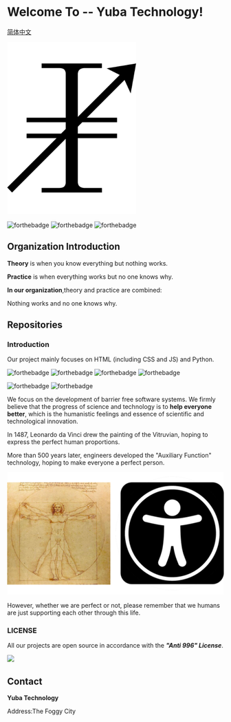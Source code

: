 # Welcome To -- Yuba Technology!

[简体中文](../README.md)

<img width="300px" src="images/logo.svg">

![forthebadge](https://forthebadge.com/images/badges/built-by-developers.svg) ![forthebadge](https://forthebadge.com/images/badges/built-with-love.svg) ![forthebadge](https://forthebadge.com/images/badges/open-source.svg)

## Organization Introduction

**Theory** is when you know everything but nothing works.

**Practice** is when everything works but no one knows why.

**In our organization**,theory and practice are combined:

Nothing works and no one knows why.

## Repositories

### Introduction

Our project mainly focuses on HTML (including CSS and JS) and Python.

![forthebadge](https://forthebadge.com/images/badges/uses-html.svg) ![forthebadge](https://forthebadge.com/images/badges/uses-css.svg) ![forthebadge](https://forthebadge.com/images/badges/uses-js.svg) ![forthebadge](https://forthebadge.com/images/badges/uses-git.svg)


![forthebadge](https://forthebadge.com/images/badges/made-with-python.svg) ![forthebadge](https://forthebadge.com/images/badges/made-with-markdown.svg)

We focus on the development of barrier free software systems. We firmly believe that the progress of science and technology is to **help everyone better**, which is the humanistic feelings and essence of scientific and technological innovation.

In 1487, Leonardo da Vinci drew the painting of the Vitruvian, hoping to express the perfect human proportions.

More than 500 years later, engineers developed the "Auxiliary Function" technology, hoping to make everyone a perfect person.

![Accessibility](images/Accessibility.png)

However, whether we are perfect or not, please remember that we humans are just supporting each other through this life.

### LICENSE

All our projects are open source in accordance with the ***"Anti 996" License***.

[![](https://img.shields.io/static/v1?label=LICENSE&message=%22Anti%20996%22%20License%20Version%201.0&color=blue&style=for-the-badge)](https://github.com/996icu/996.ICU)

## Contact

**Yuba Technology**

Address:The Foggy City
